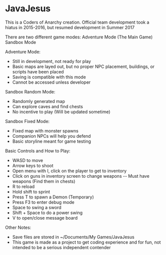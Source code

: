 JavaJesus
=========
This is a Coders of Anarchy creation.
Official team development took a hiatus in 2015-2016, but resumed development in Summer 2017

There are two different game modes:
Adventure Mode (The Main Game)
Sandbox Mode

Adventure Mode:
- Still in development, not ready for play
- Basic maps are layed out, but no proper NPC placement, buildings, or scripts have been placed
- Saving is compatible with this mode
- Cannot be accessed unless developer

Sandbox Random Mode:
- Randomly generated map
- Can explore caves and find chests
- No incentive to play (Will be updated sometime)

Sandbox Fixed Mode:
- Fixed map with monster spawns
- Companion NPCs will help you defend
- Basic storyline meant for game testing

Basic Controls and How to Play:
- WASD to move
- Arrow keys to shoot
- Open menu with I, click on the player to get to inventory
- Click on guns in inventory screen to change weapons
-- Must have weapons (Find them in chests)
- R to reload
- Hold shift to sprint
- Press T to spawn a Demon (Temporary)
- Press F3 to enter debug mode
- Space to swing a sword
- Shift + Space to do a power swing
- V to open/close message board

Other Notes:
- Save files are stored in ~/Documents/My Games/JavaJesus
- This game is made as a project to get coding experience and for fun, not intended to be a serious independent contender
